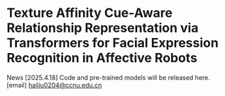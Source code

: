 # Texture Affinity Cue-Aware Relationship Representation via Transformers for Facial Expression Recognition in Affective Robots
News
[2025.4.18] Code and pre-trained models will be released here.
[email] hailiu0204@ccnu.edu.cn
